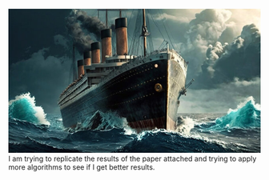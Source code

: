 ![alt text](https://github.com/Revati-N/AI-DS-Projects/blob/main/Titanic/Titanic.jpg?raw=true)
I am trying to replicate the results of the paper attached and trying to apply more algorithms to see if I get better results.
